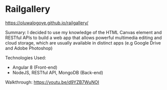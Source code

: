 # Railgallery

https://oluwalogoye.github.io/railgallery/

Summary:
I decided to use my knowledge of the HTML Canvas element and RESTful APIs to build a web app that allows powerful multimedia editing and cloud storage, which are usually available in distinct apps (e.g Google Drive and Adobe Photoshop)


Technologies Used: 
- Angular 8 (Front-end)
- NodeJS, RESTful API, MongoDB (Back-end)


Walkthrough: 
https://youtu.be/d9YZB7WuNOI
